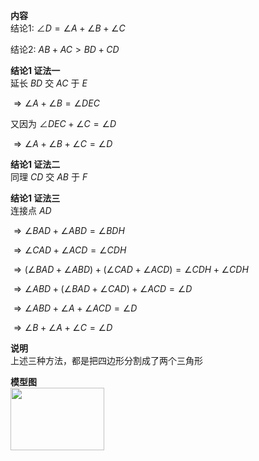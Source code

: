 **内容**  
结论1: $\angle D=\angle A+\angle B+\angle C$  
  
结论2: $AB+AC>BD+CD$  
  
**结论1 证法一**  
延长 $BD$ 交 $AC$ 于 $E$  
  
$\Rightarrow\angle A+\angle B=\angle DEC$  
  
又因为 $\angle DEC+\angle C=\angle D$  
  
$\Rightarrow\angle A+\angle B+\angle C=\angle D$  
  
**结论1 证法二**  
同理 $CD$ 交 $AB$ 于 $F$  
  
**结论1 证法三**  
连接点 $AD$  
  
$\Rightarrow\angle BAD+\angle ABD=\angle BDH$  
  
$\Rightarrow\angle CAD+\angle ACD=\angle CDH$  
  
$\Rightarrow(\angle BAD+\angle ABD)+(\angle CAD+\angle ACD)=\angle CDH+\angle CDH$  
  
$\Rightarrow\angle ABD+(\angle BAD+\angle CAD)+\angle ACD=\angle D$  
  
$\Rightarrow\angle ABD+\angle A+\angle ACD=\angle D$  
  
$\Rightarrow\angle B+\angle A+\angle C=\angle D$  
  
**说明**  
上述三种方法，都是把四边形分割成了两个三角形  
  
**模型图**  
<img src="E:\Math\work_space\math\005-入门课程-解析几何\098 resources\飞镖模型.png" width="150px" height="100px" align="left"/>  
